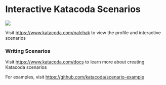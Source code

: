 # Interactive Katacoda Scenarios

[![](http://shields.katacoda.com/katacoda/palchak/count.svg)](https://www.katacoda.com/palchak "Get your profile on Katacoda.com")

Visit https://www.katacoda.com/palchak to view the profile and interactive scenarios

### Writing Scenarios
Visit https://www.katacoda.com/docs to learn more about creating Katacoda scenarios

For examples, visit https://github.com/katacoda/scenario-example
